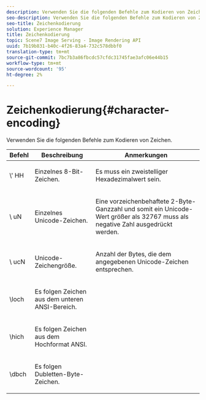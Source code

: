 ```yaml
---
description: Verwenden Sie die folgenden Befehle zum Kodieren von Zeichen.
seo-description: Verwenden Sie die folgenden Befehle zum Kodieren von Zeichen.
seo-title: Zeichenkodierung
solution: Experience Manager
title: Zeichenkodierung
topic: Scene7 Image Serving - Image Rendering API
uuid: 7b19b831-b40c-4f26-83a4-732c578dbbf0
translation-type: tm+mt
source-git-commit: 7bc7b3a86fbcdc57cfdc31745fae3afc06e44b15
workflow-type: tm+mt
source-wordcount: '95'
ht-degree: 2%

---
```



# Zeichenkodierung{#character-encoding}

Verwenden Sie die folgenden Befehle zum Kodieren von Zeichen.

<table id="table_EB0C1B674BEA4A37964FB4BF559E0005"> 
 <thead> 
  <tr> 
   <th class="entry"> Befehl </th> 
   <th class="entry"> Beschreibung </th> 
   <th class="entry"> Anmerkungen </th> 
  </tr> 
 </thead>
 <tbody> 
  <tr> 
   <td> <span class="codeph">\'<span class="varname"> HH</span></span> </td> 
   <td> <p>Einzelnes 8-Bit-Zeichen. </p> </td> 
   <td> <p><span class="varname"> Es </span> muss ein zweistelliger Hexadezimalwert sein. </p> </td> 
  </tr> 
  <tr> 
   <td> <span class="codeph">\<span class="varname"> uN</span></span> </td> 
   <td> <p>Einzelnes Unicode-Zeichen. </p> </td> 
   <td> <p><span class="varname"> Eine </span> vorzeichenbehaftete 2-Byte-Ganzzahl und somit ein Unicode-Wert größer als 32767 muss als negative Zahl ausgedrückt werden. </p> </td> 
  </tr> 
  <tr> 
   <td> <span class="codeph">\<span class="varname"> ucN</span></span> </td> 
   <td> <p>Unicode-Zeichengröße. </p> </td> 
   <td> <p>Anzahl der Bytes, die dem angegebenen Unicode-Zeichen entsprechen. </p> </td> 
  </tr> 
  <tr> 
   <td> <span class="codeph"> \loch  </span> </td> 
   <td> <p>Es folgen Zeichen aus dem unteren ANSI-Bereich. </p> </td> 
   <td> <p> </p> </td> 
  </tr> 
  <tr> 
   <td> <span class="codeph"> \hich  </span> </td> 
   <td> <p>Es folgen Zeichen aus dem Hochformat ANSI. </p> </td> 
   <td> <p> </p> </td> 
  </tr> 
  <tr> 
   <td> <span class="codeph"> \dbch  </span> </td> 
   <td> <p>Es folgen Dubletten-Byte-Zeichen. </p> </td> 
   <td> <p> </p> </td> 
  </tr> 
 </tbody> 
</table>

